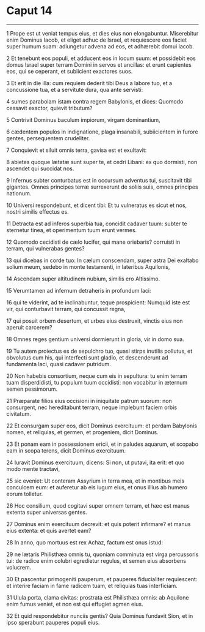 # Caput 14

***

1 Prope est ut veniat tempus eius, et dies eius non elongabuntur. Miserebitur enim Dominus Iacob, et eliget adhuc de Israel, et requiescere eos faciet super humum suam: adiungetur advena ad eos, et adhærebit domui Iacob.

2 Et tenebunt eos populi, et adducent eos in locum suum: et possidebit eos domus Israel super terram Domini in servos et ancillas: et erunt capientes eos, qui se ceperant, et subiicient exactores suos.

3 Et erit in die illa: cum requiem dederit tibi Deus a labore tuo, et a concussione tua, et a servitute dura, qua ante servisti:

4 sumes parabolam istam contra regem Babylonis, et dices: Quomodo cessavit exactor, quievit tributum?

5 Contrivit Dominus baculum impiorum, virgam dominantium,

6 cædentem populos in indignatione, plaga insanabili, subiicientem in furore gentes, persequentem crudeliter.

7 Conquievit et siluit omnis terra, gavisa est et exultavit:

8 abietes quoque lætatæ sunt super te, et cedri Libani: ex quo dormisti, non ascendet qui succidat nos.

9 Infernus subter conturbatus est in occursum adventus tui, suscitavit tibi gigantes. Omnes principes terræ surrexerunt de soliis suis, omnes principes nationum.

10 Universi respondebunt, et dicent tibi: Et tu vulneratus es sicut et nos, nostri similis effectus es.

11 Detracta est ad inferos superbia tua, concidit cadaver tuum: subter te sternetur tinea, et operimentum tuum erunt vermes.

12 Quomodo cecidisti de cælo lucifer, qui mane oriebaris? corruisti in terram, qui vulnerabas gentes?

13 qui dicebas in corde tuo: In cælum conscendam, super astra Dei exaltabo solium meum, sedebo in monte testamenti, in lateribus Aquilonis,

14 Ascendam super altitudinem nubium, similis ero Altissimo.

15 Verumtamen ad infernum detraheris in profundum laci:

16 qui te viderint, ad te inclinabuntur, teque prospicient: Numquid iste est vir, qui conturbavit terram, qui concussit regna,

17 qui posuit orbem desertum, et urbes eius destruxit, vinctis eius non aperuit carcerem?

18 Omnes reges gentium universi dormierunt in gloria, vir in domo sua.

19 Tu autem proiectus es de sepulchro tuo, quasi stirps inutilis pollutus, et obvolutus cum his, qui interfecti sunt gladio, et descenderunt ad fundamenta laci, quasi cadaver putridum.

20 Non habebis consortium, neque cum eis in sepultura: tu enim terram tuam disperdidisti, tu populum tuum occidisti: non vocabitur in æternum semen pessimorum.

21 Præparate filios eius occisioni in iniquitate patrum suorum: non consurgent, nec hereditabunt terram, neque implebunt faciem orbis civitatum.

22 Et consurgam super eos, dicit Dominus exercituum: et perdam Babylonis nomen, et reliquias, et germen, et progeniem, dicit Dominus.

23 Et ponam eam in possessionem ericii, et in paludes aquarum, et scopabo eam in scopa terens, dicit Dominus exercituum.

24 Iuravit Dominus exercituum, dicens: Si non, ut putavi, ita erit: et quo modo mente tractavi,

25 sic eveniet: Ut conteram Assyrium in terra mea, et in montibus meis conculcem eum: et auferetur ab eis iugum eius, et onus illius ab humero eorum tolletur.

26 Hoc consilium, quod cogitavi super omnem terram, et hæc est manus extenta super universas gentes.

27 Dominus enim exercituum decrevit: et quis poterit infirmare? et manus eius extenta: et quis avertet eam?

28 In anno, quo mortuus est rex Achaz, factum est onus istud:

29 ne lætaris Philisthæa omnis tu, quoniam comminuta est virga percussoris tui: de radice enim colubri egredietur regulus, et semen eius absorbens volucrem.

30 Et pascentur primogeniti pauperum, et pauperes fiducialiter requiescent: et interire faciam in fame radicem tuam, et reliquias tuas interficiam.

31 Ulula porta, clama civitas: prostrata est Philisthæa omnis: ab Aquilone enim fumus veniet, et non est qui effugiet agmen eius.

32 Et quid respondebitur nunciis gentis? Quia Dominus fundavit Sion, et in ipso sperabunt pauperes populi eius.

